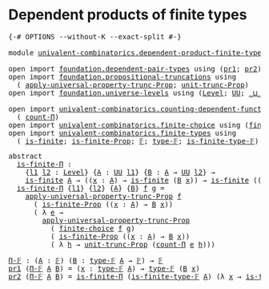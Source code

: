 # Dependent products of finite types

<pre class="Agda"><a id="47" class="Symbol">{-#</a> <a id="51" class="Keyword">OPTIONS</a> <a id="59" class="Pragma">--without-K</a> <a id="71" class="Pragma">--exact-split</a> <a id="85" class="Symbol">#-}</a>

<a id="90" class="Keyword">module</a> <a id="97" href="univalent-combinatorics.dependent-product-finite-types.html" class="Module">univalent-combinatorics.dependent-product-finite-types</a> <a id="152" class="Keyword">where</a>

<a id="159" class="Keyword">open</a> <a id="164" class="Keyword">import</a> <a id="171" href="foundation.dependent-pair-types.html" class="Module">foundation.dependent-pair-types</a> <a id="203" class="Keyword">using</a> <a id="209" class="Symbol">(</a><a id="210" href="foundation-core.dependent-pair-types.html#592" class="Field">pr1</a><a id="213" class="Symbol">;</a> <a id="215" href="foundation-core.dependent-pair-types.html#604" class="Field">pr2</a><a id="218" class="Symbol">)</a>
<a id="220" class="Keyword">open</a> <a id="225" class="Keyword">import</a> <a id="232" href="foundation.propositional-truncations.html" class="Module">foundation.propositional-truncations</a> <a id="269" class="Keyword">using</a>
  <a id="277" class="Symbol">(</a> <a id="279" href="foundation.propositional-truncations.html#5148" class="Function">apply-universal-property-trunc-Prop</a><a id="314" class="Symbol">;</a> <a id="316" href="foundation.propositional-truncations.html#1756" class="Postulate">unit-trunc-Prop</a><a id="331" class="Symbol">)</a>
<a id="333" class="Keyword">open</a> <a id="338" class="Keyword">import</a> <a id="345" href="foundation.universe-levels.html" class="Module">foundation.universe-levels</a> <a id="372" class="Keyword">using</a> <a id="378" class="Symbol">(</a><a id="379" href="Agda.Primitive.html#597" class="Postulate">Level</a><a id="384" class="Symbol">;</a> <a id="386" href="foundation-core.universe-levels.html#222" class="Primitive">UU</a><a id="388" class="Symbol">;</a> <a id="390" href="Agda.Primitive.html#810" class="Primitive Operator">_⊔_</a><a id="393" class="Symbol">)</a>

<a id="396" class="Keyword">open</a> <a id="401" class="Keyword">import</a> <a id="408" href="univalent-combinatorics.counting-dependent-function-types.html" class="Module">univalent-combinatorics.counting-dependent-function-types</a> <a id="466" class="Keyword">using</a>
  <a id="474" class="Symbol">(</a> <a id="476" href="univalent-combinatorics.counting-dependent-function-types.html#1758" class="Function">count-Π</a><a id="483" class="Symbol">)</a>
<a id="485" class="Keyword">open</a> <a id="490" class="Keyword">import</a> <a id="497" href="univalent-combinatorics.finite-choice.html" class="Module">univalent-combinatorics.finite-choice</a> <a id="535" class="Keyword">using</a> <a id="541" class="Symbol">(</a><a id="542" href="univalent-combinatorics.finite-choice.html#3449" class="Function">finite-choice</a><a id="555" class="Symbol">)</a>
<a id="557" class="Keyword">open</a> <a id="562" class="Keyword">import</a> <a id="569" href="univalent-combinatorics.finite-types.html" class="Module">univalent-combinatorics.finite-types</a> <a id="606" class="Keyword">using</a>
  <a id="614" class="Symbol">(</a> <a id="616" href="univalent-combinatorics.finite-types.html#3651" class="Function">is-finite</a><a id="625" class="Symbol">;</a> <a id="627" href="univalent-combinatorics.finite-types.html#3560" class="Function">is-finite-Prop</a><a id="641" class="Symbol">;</a> <a id="643" href="univalent-combinatorics.finite-types.html#4042" class="Function">𝔽</a><a id="644" class="Symbol">;</a> <a id="646" href="univalent-combinatorics.finite-types.html#4090" class="Function">type-𝔽</a><a id="652" class="Symbol">;</a> <a id="654" href="univalent-combinatorics.finite-types.html#4141" class="Function">is-finite-type-𝔽</a><a id="670" class="Symbol">)</a>
</pre>
<pre class="Agda"><a id="685" class="Keyword">abstract</a>
  <a id="is-finite-Π"></a><a id="696" href="univalent-combinatorics.dependent-product-finite-types.html#696" class="Function">is-finite-Π</a> <a id="708" class="Symbol">:</a>
    <a id="714" class="Symbol">{</a><a id="715" href="univalent-combinatorics.dependent-product-finite-types.html#715" class="Bound">l1</a> <a id="718" href="univalent-combinatorics.dependent-product-finite-types.html#718" class="Bound">l2</a> <a id="721" class="Symbol">:</a> <a id="723" href="Agda.Primitive.html#597" class="Postulate">Level</a><a id="728" class="Symbol">}</a> <a id="730" class="Symbol">{</a><a id="731" href="univalent-combinatorics.dependent-product-finite-types.html#731" class="Bound">A</a> <a id="733" class="Symbol">:</a> <a id="735" href="foundation-core.universe-levels.html#222" class="Primitive">UU</a> <a id="738" href="univalent-combinatorics.dependent-product-finite-types.html#715" class="Bound">l1</a><a id="740" class="Symbol">}</a> <a id="742" class="Symbol">{</a><a id="743" href="univalent-combinatorics.dependent-product-finite-types.html#743" class="Bound">B</a> <a id="745" class="Symbol">:</a> <a id="747" href="univalent-combinatorics.dependent-product-finite-types.html#731" class="Bound">A</a> <a id="749" class="Symbol">→</a> <a id="751" href="foundation-core.universe-levels.html#222" class="Primitive">UU</a> <a id="754" href="univalent-combinatorics.dependent-product-finite-types.html#718" class="Bound">l2</a><a id="756" class="Symbol">}</a> <a id="758" class="Symbol">→</a>
    <a id="764" href="univalent-combinatorics.finite-types.html#3651" class="Function">is-finite</a> <a id="774" href="univalent-combinatorics.dependent-product-finite-types.html#731" class="Bound">A</a> <a id="776" class="Symbol">→</a> <a id="778" class="Symbol">((</a><a id="780" href="univalent-combinatorics.dependent-product-finite-types.html#780" class="Bound">x</a> <a id="782" class="Symbol">:</a> <a id="784" href="univalent-combinatorics.dependent-product-finite-types.html#731" class="Bound">A</a><a id="785" class="Symbol">)</a> <a id="787" class="Symbol">→</a> <a id="789" href="univalent-combinatorics.finite-types.html#3651" class="Function">is-finite</a> <a id="799" class="Symbol">(</a><a id="800" href="univalent-combinatorics.dependent-product-finite-types.html#743" class="Bound">B</a> <a id="802" href="univalent-combinatorics.dependent-product-finite-types.html#780" class="Bound">x</a><a id="803" class="Symbol">))</a> <a id="806" class="Symbol">→</a> <a id="808" href="univalent-combinatorics.finite-types.html#3651" class="Function">is-finite</a> <a id="818" class="Symbol">((</a><a id="820" href="univalent-combinatorics.dependent-product-finite-types.html#820" class="Bound">x</a> <a id="822" class="Symbol">:</a> <a id="824" href="univalent-combinatorics.dependent-product-finite-types.html#731" class="Bound">A</a><a id="825" class="Symbol">)</a> <a id="827" class="Symbol">→</a> <a id="829" href="univalent-combinatorics.dependent-product-finite-types.html#743" class="Bound">B</a> <a id="831" href="univalent-combinatorics.dependent-product-finite-types.html#820" class="Bound">x</a><a id="832" class="Symbol">)</a>
  <a id="836" href="univalent-combinatorics.dependent-product-finite-types.html#696" class="Function">is-finite-Π</a> <a id="848" class="Symbol">{</a><a id="849" href="univalent-combinatorics.dependent-product-finite-types.html#849" class="Bound">l1</a><a id="851" class="Symbol">}</a> <a id="853" class="Symbol">{</a><a id="854" href="univalent-combinatorics.dependent-product-finite-types.html#854" class="Bound">l2</a><a id="856" class="Symbol">}</a> <a id="858" class="Symbol">{</a><a id="859" href="univalent-combinatorics.dependent-product-finite-types.html#859" class="Bound">A</a><a id="860" class="Symbol">}</a> <a id="862" class="Symbol">{</a><a id="863" href="univalent-combinatorics.dependent-product-finite-types.html#863" class="Bound">B</a><a id="864" class="Symbol">}</a> <a id="866" href="univalent-combinatorics.dependent-product-finite-types.html#866" class="Bound">f</a> <a id="868" href="univalent-combinatorics.dependent-product-finite-types.html#868" class="Bound">g</a> <a id="870" class="Symbol">=</a>
    <a id="876" href="foundation.propositional-truncations.html#5148" class="Function">apply-universal-property-trunc-Prop</a> <a id="912" href="univalent-combinatorics.dependent-product-finite-types.html#866" class="Bound">f</a>
      <a id="920" class="Symbol">(</a> <a id="922" href="univalent-combinatorics.finite-types.html#3560" class="Function">is-finite-Prop</a> <a id="937" class="Symbol">((</a><a id="939" href="univalent-combinatorics.dependent-product-finite-types.html#939" class="Bound">x</a> <a id="941" class="Symbol">:</a> <a id="943" href="univalent-combinatorics.dependent-product-finite-types.html#859" class="Bound">A</a><a id="944" class="Symbol">)</a> <a id="946" class="Symbol">→</a> <a id="948" href="univalent-combinatorics.dependent-product-finite-types.html#863" class="Bound">B</a> <a id="950" href="univalent-combinatorics.dependent-product-finite-types.html#939" class="Bound">x</a><a id="951" class="Symbol">))</a>
      <a id="960" class="Symbol">(</a> <a id="962" class="Symbol">λ</a> <a id="964" href="univalent-combinatorics.dependent-product-finite-types.html#964" class="Bound">e</a> <a id="966" class="Symbol">→</a>
        <a id="976" href="foundation.propositional-truncations.html#5148" class="Function">apply-universal-property-trunc-Prop</a>
          <a id="1022" class="Symbol">(</a> <a id="1024" href="univalent-combinatorics.finite-choice.html#3449" class="Function">finite-choice</a> <a id="1038" href="univalent-combinatorics.dependent-product-finite-types.html#866" class="Bound">f</a> <a id="1040" href="univalent-combinatorics.dependent-product-finite-types.html#868" class="Bound">g</a><a id="1041" class="Symbol">)</a>
          <a id="1053" class="Symbol">(</a> <a id="1055" href="univalent-combinatorics.finite-types.html#3560" class="Function">is-finite-Prop</a> <a id="1070" class="Symbol">((</a><a id="1072" href="univalent-combinatorics.dependent-product-finite-types.html#1072" class="Bound">x</a> <a id="1074" class="Symbol">:</a> <a id="1076" href="univalent-combinatorics.dependent-product-finite-types.html#859" class="Bound">A</a><a id="1077" class="Symbol">)</a> <a id="1079" class="Symbol">→</a> <a id="1081" href="univalent-combinatorics.dependent-product-finite-types.html#863" class="Bound">B</a> <a id="1083" href="univalent-combinatorics.dependent-product-finite-types.html#1072" class="Bound">x</a><a id="1084" class="Symbol">))</a>
          <a id="1097" class="Symbol">(</a> <a id="1099" class="Symbol">λ</a> <a id="1101" href="univalent-combinatorics.dependent-product-finite-types.html#1101" class="Bound">h</a> <a id="1103" class="Symbol">→</a> <a id="1105" href="foundation.propositional-truncations.html#1756" class="Postulate">unit-trunc-Prop</a> <a id="1121" class="Symbol">(</a><a id="1122" href="univalent-combinatorics.counting-dependent-function-types.html#1758" class="Function">count-Π</a> <a id="1130" href="univalent-combinatorics.dependent-product-finite-types.html#964" class="Bound">e</a> <a id="1132" href="univalent-combinatorics.dependent-product-finite-types.html#1101" class="Bound">h</a><a id="1133" class="Symbol">)))</a>

<a id="Π-𝔽"></a><a id="1138" href="univalent-combinatorics.dependent-product-finite-types.html#1138" class="Function">Π-𝔽</a> <a id="1142" class="Symbol">:</a> <a id="1144" class="Symbol">(</a><a id="1145" href="univalent-combinatorics.dependent-product-finite-types.html#1145" class="Bound">A</a> <a id="1147" class="Symbol">:</a> <a id="1149" href="univalent-combinatorics.finite-types.html#4042" class="Function">𝔽</a><a id="1150" class="Symbol">)</a> <a id="1152" class="Symbol">(</a><a id="1153" href="univalent-combinatorics.dependent-product-finite-types.html#1153" class="Bound">B</a> <a id="1155" class="Symbol">:</a> <a id="1157" href="univalent-combinatorics.finite-types.html#4090" class="Function">type-𝔽</a> <a id="1164" href="univalent-combinatorics.dependent-product-finite-types.html#1145" class="Bound">A</a> <a id="1166" class="Symbol">→</a> <a id="1168" href="univalent-combinatorics.finite-types.html#4042" class="Function">𝔽</a><a id="1169" class="Symbol">)</a> <a id="1171" class="Symbol">→</a> <a id="1173" href="univalent-combinatorics.finite-types.html#4042" class="Function">𝔽</a>
<a id="1175" href="foundation-core.dependent-pair-types.html#592" class="Field">pr1</a> <a id="1179" class="Symbol">(</a><a id="1180" href="univalent-combinatorics.dependent-product-finite-types.html#1138" class="Function">Π-𝔽</a> <a id="1184" href="univalent-combinatorics.dependent-product-finite-types.html#1184" class="Bound">A</a> <a id="1186" href="univalent-combinatorics.dependent-product-finite-types.html#1186" class="Bound">B</a><a id="1187" class="Symbol">)</a> <a id="1189" class="Symbol">=</a> <a id="1191" class="Symbol">(</a><a id="1192" href="univalent-combinatorics.dependent-product-finite-types.html#1192" class="Bound">x</a> <a id="1194" class="Symbol">:</a> <a id="1196" href="univalent-combinatorics.finite-types.html#4090" class="Function">type-𝔽</a> <a id="1203" href="univalent-combinatorics.dependent-product-finite-types.html#1184" class="Bound">A</a><a id="1204" class="Symbol">)</a> <a id="1206" class="Symbol">→</a> <a id="1208" href="univalent-combinatorics.finite-types.html#4090" class="Function">type-𝔽</a> <a id="1215" class="Symbol">(</a><a id="1216" href="univalent-combinatorics.dependent-product-finite-types.html#1186" class="Bound">B</a> <a id="1218" href="univalent-combinatorics.dependent-product-finite-types.html#1192" class="Bound">x</a><a id="1219" class="Symbol">)</a>
<a id="1221" href="foundation-core.dependent-pair-types.html#604" class="Field">pr2</a> <a id="1225" class="Symbol">(</a><a id="1226" href="univalent-combinatorics.dependent-product-finite-types.html#1138" class="Function">Π-𝔽</a> <a id="1230" href="univalent-combinatorics.dependent-product-finite-types.html#1230" class="Bound">A</a> <a id="1232" href="univalent-combinatorics.dependent-product-finite-types.html#1232" class="Bound">B</a><a id="1233" class="Symbol">)</a> <a id="1235" class="Symbol">=</a> <a id="1237" href="univalent-combinatorics.dependent-product-finite-types.html#696" class="Function">is-finite-Π</a> <a id="1249" class="Symbol">(</a><a id="1250" href="univalent-combinatorics.finite-types.html#4141" class="Function">is-finite-type-𝔽</a> <a id="1267" href="univalent-combinatorics.dependent-product-finite-types.html#1230" class="Bound">A</a><a id="1268" class="Symbol">)</a> <a id="1270" class="Symbol">(λ</a> <a id="1273" href="univalent-combinatorics.dependent-product-finite-types.html#1273" class="Bound">x</a> <a id="1275" class="Symbol">→</a> <a id="1277" href="univalent-combinatorics.finite-types.html#4141" class="Function">is-finite-type-𝔽</a> <a id="1294" class="Symbol">(</a><a id="1295" href="univalent-combinatorics.dependent-product-finite-types.html#1232" class="Bound">B</a> <a id="1297" href="univalent-combinatorics.dependent-product-finite-types.html#1273" class="Bound">x</a><a id="1298" class="Symbol">))</a>
</pre>